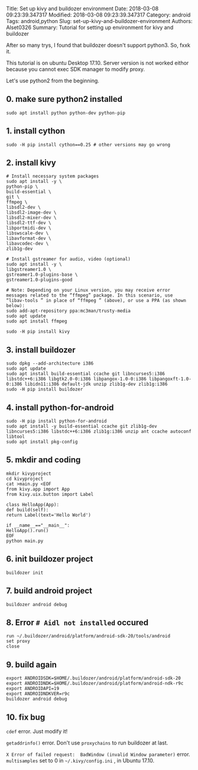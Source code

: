 Title: Set up kivy and buildozer environment
Date: 2018-03-08 09:23:39.347317
Modified: 2018-03-08 09:23:39.347317
Category: android
Tags: android,python
Slug: set-up-kivy-and-buildozer-environment
Authors: Alset0326
Summary: Tutorial for setting up environment for kivy and buildozer

After so many trys, I found that buildozer doesn't  support python3. So, fxxk it.

This tutorial is on ubuntu Desktop 17.10. Server version is not worked eithor because you cannot exec SDK manager to modify proxy.

Let's use python2 from the beginning.

## 0. make sure python2 installed

```
sudo apt install python python-dev python-pip
```

## 1. install cython

```
sudo -H pip install cython==0.25 # other versions may go wrong
```

## 2. install kivy

```
# Install necessary system packages
sudo apt install -y \
python-pip \
build-essential \
git \
ffmpeg \
libsdl2-dev \
libsdl2-image-dev \
libsdl2-mixer-dev \
libsdl2-ttf-dev \
libportmidi-dev \
libswscale-dev \
libavformat-dev \
libavcodec-dev \
zlib1g-dev

# Install gstreamer for audio, video (optional)
sudo apt install -y \
libgstreamer1.0 \
gstreamer1.0-plugins-base \
gstreamer1.0-plugins-good

# Note: Depending on your Linux version, you may receive error messages related to the “ffmpeg” package. In this scenario, use “libav-tools ” in place of “ffmpeg ” (above), or use a PPA (as shown below):
sudo add-apt-repository ppa:mc3man/trusty-media
sudo apt update
sudo apt install ffmpeg

sudo -H pip install kivy
```

## 3. install buildozer

```
sudo dpkg --add-architecture i386
sudo apt update
sudo apt install build-essential ccache git libncurses5:i386 libstdc++6:i386 libgtk2.0-0:i386 libpangox-1.0-0:i386 libpangoxft-1.0-0:i386 libidn11:i386 default-jdk unzip zlib1g-dev zlib1g:i386
sudo -H pip install buildozer
```

## 4. install python-for-android

```
sudo -H pip install python-for-android
sudo apt install -y build-essential ccache git zlib1g-dev libncurses5:i386 libstdc++6:i386 zlib1g:i386 unzip ant ccache autoconf libtool
sudo apt install pkg-config
```

## 5. mkdir and coding

```
mkdir kivyproject
cd kivyproject
cat >main.py <EOF
from kivy.app import App
from kivy.uix.button import Label

class HelloApp(App):
def build(self):
return Label(text='Hello World')

if __name__=="__main__":
HelloApp().run()
EOF
python main.py
```

## 6. init buildozer project

```
buildozer init
```

## 7. build android project

```
buildozer android debug
```

## 8. Error `# Aidl not installed` occured

```
run ~/.buildozer/android/platform/android-sdk-20/tools/android
set proxy
close
```

## 9. build again

```
export ANDROIDSDK=$HOME/.buildozer/android/platform/android-sdk-20
export ANDROIDNDK=$HOME/.buildozer/android/platform/android-ndk-r9c
export ANDROIDAPI=19
export ANDROIDNDKVER=r9c
buildozer android debug
```

## 10. fix bug

`cdef` error. Just modify it!

`getaddrinfo()` error. Don't use `proxychains` to run buildozer at last.

`X Error of failed request:  BadWindow (invalid Window parameter)` error. `multisamples` set to 0 in `~/.kivy/config.ini` , in Ubuntu 17.10.